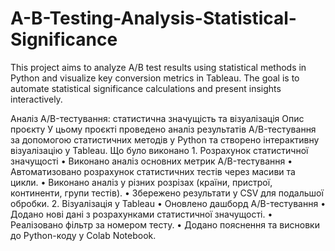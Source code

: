 # A-B-Testing-Analysis-Statistical-Significance
This project aims to analyze A/B test results using statistical methods in Python and visualize key conversion metrics in Tableau. The goal is to automate statistical significance calculations and present insights interactively.


Аналіз A/B-тестування: статистична значущість та візуалізація
Опис проєкту
У цьому проєкті проведено аналіз результатів A/B-тестування за допомогою статистичних методів у Python та створено інтерактивну візуалізацію у Tableau.
Що було виконано
	1.	Розрахунок статистичної значущості
	•	Виконано аналіз основних метрик A/B-тестування
	•	Автоматизовано розрахунок статистичних тестів через масиви та цикли.
	•	Виконано аналіз у різних розрізах (країни, пристрої, континенти, групи тестів).
	•	Збережено результати у CSV для подальшої обробки.
	2.	Візуалізація у Tableau
	•	Оновлено дашборд A/B-тестування
	•	Додано нові дані з розрахунками статистичної значущості.
	•	Реалізовано фільтр за номером тесту.
	•	Додано пояснення та висновки до Python-коду у Colab Notebook.
